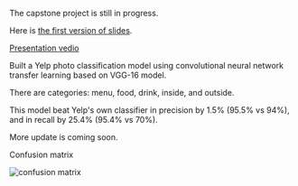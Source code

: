 The capstone project is still in progress. 

Here is [the first version of slides](./Capstone_Project_slides.pdf).

[Presentation vedio](https://youtu.be/WMcGYdezf7E)

 

Built a Yelp photo classification model using convolutional neural network transfer learning based on VGG-16 model.

There are categories: menu, food, drink, inside, and outside.

This model beat Yelp's own classifier in precision by 1.5% (95.5% vs 94%), and in recall by 25.4% (95.4% vs 70%). 

More update is coming soon.

Confusion matrix 

![confusion matrix](https://user-images.githubusercontent.com/25883937/27881123-24b88052-618d-11e7-98f0-7f569d064e9a.png)


